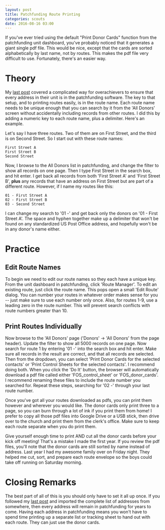```yaml
---
layout: post
title: Patchfunding Route Printing
categories: scouts
date: 2016-08-16 03:00
---
```

If you've ever tried using the default "Print Donor Cards" function from the patchfunding unit dashboard, you've probably noticed that it generates a giant single pdf file. This would be nice, except that the cards are sorted alphabetically by last name, not by routes. This makes the pdf file very difficult to use. Fortunately, there's an easier way.

# Theory
My [last post](2016-08-11-patchfunding-setup) covered a complicated way for overachievers to ensure that every address in their unit is in the patchfunding software. The key to that setup, and to printing routes easily, is in the route name. Each route name needs to be unique enough that you can search by it from the 'All Donors' screen without accidentally including records from other routes. I did this by adding a numeric key to each route name, plus a delimiter. Here's an example.

Let's say I have three routes. Two of them are on First Street, and the third is on Second Street. So I start out with these route names:

    First Street A
    First Street B
    Second Street 

Now, I browse to the All Donors list in patchfunding, and change the filter to show all records on one page. Then I type First Street in the search box, and hit enter. I get back all records from both 'First Street A' and 'First Street B', **plus** any records that have an address on First Street but are part of a different route. However, if I name my routes like this:

    01 - First Street A
    02 - First Street B
    03 - Second Street

I can change my search to '01 -' and get back only the donors on '01 - First Street A'. The space and hyphen together make up a delimiter that won't be found on any standardized US Post Office address, and hopefully won't be in any donor's name either.

# Practice
## Edit Route Names
To begin we need to edit our route names so they each have a unique key. From the unit dashboard in patchfunding, click 'Route Manager'. To edit an existing route, just click the route name. This pops open a small 'Edit Route' dialog. You can number your routes in whatever order makes sense for you -- just make sure to use each number only once. Also, for routes 1-9, use a leading zero in the route number. This will prevent search conflicts with route numbers greater than 10.

## Print Routes Individually
Now browse to the 'All Donors' page ('Donors' -> 'All Donors' from the page header). Update the filter to show all 5000 records on one page. Now search for route 1 by entering '01 -' into the search box and hit enter. Make sure all records in the result are correct, and that all records are selected. Then from the dropdown, you can select 'Print Donor Cards for the selected contacts' or 'Print Control Sheets for the selected contacts'. I recommend doing both. When you click the 'Do It' button, the browser will automatically download a pdf file called either 'FOS_control_sheet' or 'FOS_donor_cards'. I recommend renaming these files to include the route number you searched for. Repeat these steps, searching for '02 -' through your last route number.

Once you've got all your routes downloaded as pdfs, you can print them however and wherever you would like. The donor cards only print three to a page, so you can burn through a lot of ink if you print them from home! I prefer to copy all those pdf files into Google Drive or a USB stick, then drive over to the church and print them from the clerk's office. Make sure to keep each route separate when you do print them.

Give yourself enough time to print AND cut all the donor cards before your kick off meeting! That's a mistake I made the first year. If you review the pdf files, you'll note that the donor cards are still sorted by name instead of address. Last year I had my awesome family over on Friday night. They helped me cut, sort, and prepare each route envelope so the boys could take off running on Saturday morning.

# Closing Remarks
The best part of all of this is you should only have to set it all up once. If you followed my [last post](2016-08-11-patchfunding-setup) and imported the complete list of addresses from somewhere, then every address will remain in patchfunding for years to come. Having each address in patchfunding means you won't have to spend time printing up a separate list or tracking sheet to hand out with each route. They can just use the donor cards.
